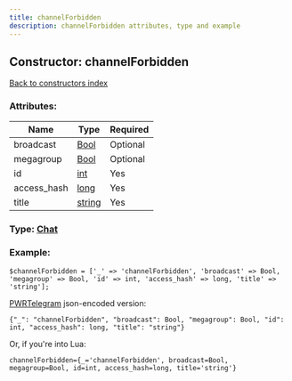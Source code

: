 ```yaml
---
title: channelForbidden
description: channelForbidden attributes, type and example
---
```

## Constructor: channelForbidden  
[Back to constructors index](index.md)



### Attributes:

| Name     |    Type       | Required |
|----------|---------------|----------|
|broadcast|[Bool](../types/Bool.md) | Optional|
|megagroup|[Bool](../types/Bool.md) | Optional|
|id|[int](../types/int.md) | Yes|
|access\_hash|[long](../types/long.md) | Yes|
|title|[string](../types/string.md) | Yes|



### Type: [Chat](../types/Chat.md)


### Example:

```
$channelForbidden = ['_' => 'channelForbidden', 'broadcast' => Bool, 'megagroup' => Bool, 'id' => int, 'access_hash' => long, 'title' => 'string'];
```  

[PWRTelegram](https://pwrtelegram.xyz) json-encoded version:

```
{"_": "channelForbidden", "broadcast": Bool, "megagroup": Bool, "id": int, "access_hash": long, "title": "string"}
```


Or, if you're into Lua:  


```
channelForbidden={_='channelForbidden', broadcast=Bool, megagroup=Bool, id=int, access_hash=long, title='string'}

```


